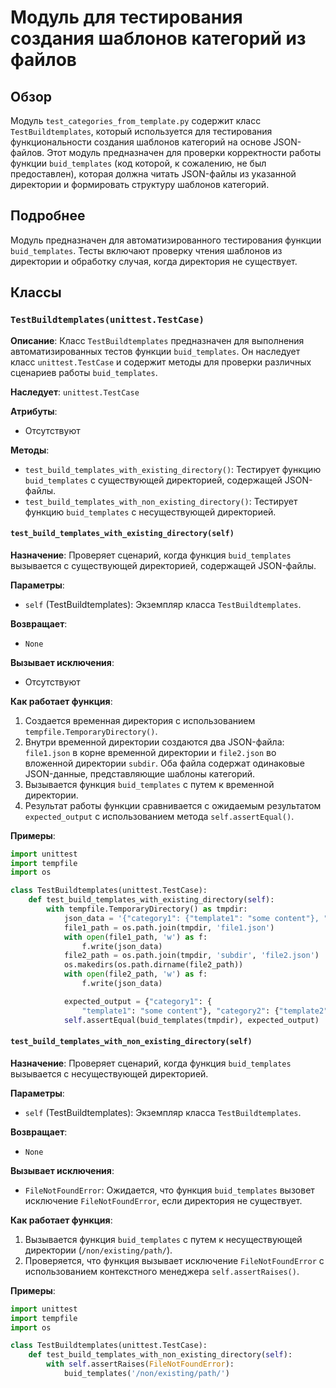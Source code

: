 # Модуль для тестирования создания шаблонов категорий из файлов

## Обзор

Модуль `test_categories_from_template.py` содержит класс `TestBuildtemplates`, который используется для тестирования функциональности создания шаблонов категорий на основе JSON-файлов. 
Этот модуль предназначен для проверки корректности работы функции `buid_templates` (код которой, к сожалению, не был предоставлен), которая должна читать JSON-файлы из указанной директории и формировать структуру шаблонов категорий.

## Подробнее

Модуль предназначен для автоматизированного тестирования функции `buid_templates`. Тесты включают проверку чтения шаблонов из директории и обработку случая, когда директория не существует.

## Классы

### `TestBuildtemplates(unittest.TestCase)`

**Описание**: Класс `TestBuildtemplates` предназначен для выполнения автоматизированных тестов функции `buid_templates`. Он наследует класс `unittest.TestCase` и содержит методы для проверки различных сценариев работы `buid_templates`.

**Наследует**: `unittest.TestCase`

**Атрибуты**:
- Отсутствуют

**Методы**:
- `test_build_templates_with_existing_directory()`: Тестирует функцию `buid_templates` с существующей директорией, содержащей JSON-файлы.
- `test_build_templates_with_non_existing_directory()`: Тестирует функцию `buid_templates` с несуществующей директорией.

#### `test_build_templates_with_existing_directory(self)`

**Назначение**: Проверяет сценарий, когда функция `buid_templates` вызывается с существующей директорией, содержащей JSON-файлы.

**Параметры**:
- `self` (TestBuildtemplates): Экземпляр класса `TestBuildtemplates`.

**Возвращает**:
- `None`

**Вызывает исключения**:
- Отсутствуют

**Как работает функция**:
1. Создается временная директория с использованием `tempfile.TemporaryDirectory()`.
2. Внутри временной директории создаются два JSON-файла: `file1.json` в корне временной директории и `file2.json` во вложенной директории `subdir`. Оба файла содержат одинаковые JSON-данные, представляющие шаблоны категорий.
3. Вызывается функция `buid_templates` с путем к временной директории.
4. Результат работы функции сравнивается с ожидаемым результатом `expected_output` с использованием метода `self.assertEqual()`.

**Примеры**:
```python
import unittest
import tempfile
import os

class TestBuildtemplates(unittest.TestCase):
    def test_build_templates_with_existing_directory(self):
        with tempfile.TemporaryDirectory() as tmpdir:
            json_data = '{"category1": {"template1": "some content"}, "category2": {"template2": "some content"}}'
            file1_path = os.path.join(tmpdir, 'file1.json')
            with open(file1_path, 'w') as f:
                f.write(json_data)
            file2_path = os.path.join(tmpdir, 'subdir', 'file2.json')
            os.makedirs(os.path.dirname(file2_path))
            with open(file2_path, 'w') as f:
                f.write(json_data)

            expected_output = {"category1": {
                "template1": "some content"}, "category2": {"template2": "some content"}}
            self.assertEqual(buid_templates(tmpdir), expected_output)
```

#### `test_build_templates_with_non_existing_directory(self)`

**Назначение**: Проверяет сценарий, когда функция `buid_templates` вызывается с несуществующей директорией.

**Параметры**:
- `self` (TestBuildtemplates): Экземпляр класса `TestBuildtemplates`.

**Возвращает**:
- `None`

**Вызывает исключения**:
- `FileNotFoundError`: Ожидается, что функция `buid_templates` вызовет исключение `FileNotFoundError`, если директория не существует.

**Как работает функция**:
1. Вызывается функция `buid_templates` с путем к несуществующей директории (`/non/existing/path/`).
2. Проверяется, что функция вызывает исключение `FileNotFoundError` с использованием контекстного менеджера `self.assertRaises()`.

**Примеры**:
```python
import unittest
import tempfile
import os

class TestBuildtemplates(unittest.TestCase):
    def test_build_templates_with_non_existing_directory(self):
        with self.assertRaises(FileNotFoundError):
            buid_templates('/non/existing/path/')
```